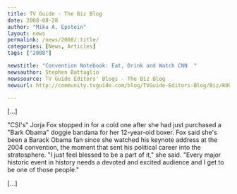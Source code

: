 ```yaml
---
title: TV Guide - The Biz Blog
date: 2008-08-28
author: "Mika A. Epstein"
layout: news
permalink: /news/2008/:title/
categories: [News, Articles]
tags: ["2008"]

newstitle: "Convention Notebook: Eat, Drink and Watch CNN  "
newsauthor: Stephen Battaglio
newssource: TV Guide Editors' Blogs - The Biz Blog
newsurl: http://community.tvguide.com/blog/TVGuide-Editors-Blog/Biz/800054319

---
```


[...]

"CSI's" Jorja Fox stopped in for a cold one after she had just purchased a "Bark Obama" doggie bandana for her 12-year-old boxer. Fox said she's been a Barack Obama fan since she watched his keynote address at the 2004 convention, the moment that sent his political career into the stratosphere. "I just feel blessed to be a part of it," she said. "Every major historic event in history needs a devoted and excited audience and I get to be one of those people."

[...]
